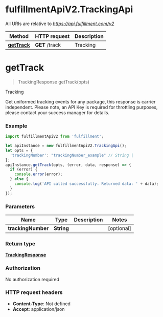 # fulfillmentApiV2.TrackingApi

All URIs are relative to *https://api.fulfillment.com/v2*

Method | HTTP request | Description
------------- | ------------- | -------------
[**getTrack**](TrackingApi.md#getTrack) | **GET** /track | Tracking

<a name="getTrack"></a>
# **getTrack**
> TrackingResponse getTrack(opts)

Tracking

Get uniformed tracking events for any package, this response is carrier independent. Please note, an API Key is required for throttling purposes, please contact your success manager for details.

### Example
```javascript
import fulfillmentApiV2 from 'fulfillment';

let apiInstance = new fulfillmentApiV2.TrackingApi();
let opts = { 
  'trackingNumber': "trackingNumber_example" // String | 
};
apiInstance.getTrack(opts, (error, data, response) => {
  if (error) {
    console.error(error);
  } else {
    console.log('API called successfully. Returned data: ' + data);
  }
});
```

### Parameters

Name | Type | Description  | Notes
------------- | ------------- | ------------- | -------------
 **trackingNumber** | **String**|  | [optional] 

### Return type

[**TrackingResponse**](TrackingResponse.md)

### Authorization

No authorization required

### HTTP request headers

 - **Content-Type**: Not defined
 - **Accept**: application/json

